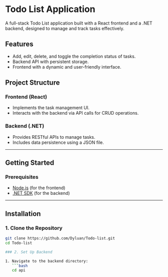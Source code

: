 # Todo List Application

A full-stack Todo List application built with a React frontend and a .NET backend, designed to manage and track tasks effectively.

## Features

- Add, edit, delete, and toggle the completion status of tasks.
- Backend API with persistent storage.
- Frontend with a dynamic and user-friendly interface.

## Project Structure

### Frontend (React)

- Implements the task management UI.
- Interacts with the backend via API calls for CRUD operations.

### Backend (.NET)

- Provides RESTful APIs to manage tasks.
- Includes data persistence using a JSON file.

---

## Getting Started

### Prerequisites

- [Node.js](https://nodejs.org/) (for the frontend)
- [.NET SDK](https://dotnet.microsoft.com/download) (for the backend)

---

## Installation

### 1. Clone the Repository

```bash
git clone https://github.com/Dyluan/Todo-list.git
cd Todo-list

### 2. Set Up Backend

1. Navigate to the backend directory:
   ```bash
   cd api
